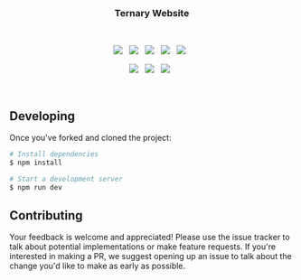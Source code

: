 <br>

<h3 align="center">
    Ternary Website
</h3>

<br>

<p align="center">
    <a href="https://github.com/CodeCrowCorp/cro-website"><img src="https://img.shields.io/github/v/release/CodeCrowCorp/cro-website?color=%23ff00a0&include_prereleases&label=version&sort=semver"></a>
    &nbsp;
    <a href="https://github.com/CodeCrowCorp/cro-website"><img src="https://img.shields.io/badge/built_with-svelte-FF3E00.svg"></a>
    &nbsp;
    <a href="https://github.com/CodeCrowCorp/cro-website/actions"><img src="https://github.com/CodeCrowCorp/cro-website-sv/actions/workflows/ci-prod.yml/badge.svg"></a>
    &nbsp;
    <a href="https://codecov.io/gh/CodeCrowCorp/cro-website/"><img src="https://codecov.io/gh/CodeCrowCorp/cro-website/branch/main/graph/badge.svg"></a>
    &nbsp;
    <a href="https://dependabot.com/"><img src="https://img.shields.io/badge/dependabot-enabled-025e8c?logo=Dependabot"></a>
    &nbsp;
</p>

<p align="center">
    <a href="https://github.com/CodeCrowCorp/cro-website/blob/main/LICENSE.md"><img src="https://img.shields.io/badge/license-GPL3.0-00bfff.svg"></a>
    &nbsp;
	<a href="https://discord.gg/codecrow"><img src="https://img.shields.io/discord/766681806463303680?label=discord&color=5a66f6"></a>
	&nbsp;
    <a href="https://twitter.com/CodeCrowCorp"><img src="https://img.shields.io/badge/twitter-follow_us-1d9bf0.svg"></a>
    &nbsp;
</p>

<br>

## Developing

Once you've forked and cloned the project:

```sh
# Install dependencies
$ npm install

# Start a development server
$ npm run dev
```

## Contributing

Your feedback is welcome and appreciated! Please use the issue tracker to talk about potential implementations or make feature requests. If you're interested in making a PR, we suggest opening up an issue to talk about the change you'd like to make as early as possible.
